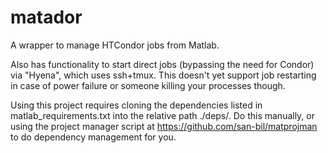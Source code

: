# matador
A wrapper to manage HTCondor jobs from Matlab. 

Also has functionality to start direct jobs (bypassing the need for Condor) via "Hyena", which uses ssh+tmux. This doesn't yet support job restarting in case of power failure or someone killing your processes though.

Using this project requires cloning the dependencies listed in matlab_requirements.txt into the relative path ./deps/. Do this manually, or using the project manager script at https://github.com/san-bil/matprojman to do dependency management for you.
